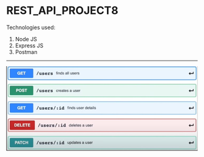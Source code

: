 # REST_API_PROJECT8

Technologies used:

1) Node JS
2) Express JS
3) Postman

<hr>

<p align="center">
  <img src="REST_API_pic.jpg"/>
</p>
